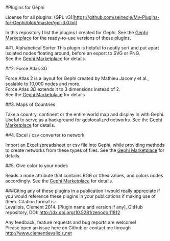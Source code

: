 #Plugins for Gephi  

License for all plugins: (GPL v3)[https://github.com/seinecle/My-Plugins-for-Gephi/blob/master/gpl-3.0.txt]

In this repository I list the plugins I created for Gephi. See the [Gephi Marketplace](https://marketplace.gephi.org/) for the ready-to-use versions of these plugins.

##1. Alphabetical Sorter
This plugin is helpful to neatly sort and put apart isolated nodes floating around, before an export to SVG or PNG.  
See the [Gephi Marketplace](https://marketplace.gephi.org/plugin/alphabetical-sorter/) for details.  


##2. Force Atlas 3D

Force Atlas 2 is a layout for Gephi created by Mathieu Jacomy et al., scalable to 10,000 nodes and more.  
Force Atlas *3D* extends it to 3 dimensions instead of 2.  
See the [Gephi Marketplace](https://marketplace.gephi.org/plugin/force-atlas-3d/) for details.  

##3. Maps of Countries

Take a country, continent or the entire world map and display in with Gephi. Useful to serve as a background for geolocalized networks.
See the [Gephi Marketplace](https://marketplace.gephi.org/plugin/maps-of-countries/) for details.  


##4. Excel / csv converter to network

Import an Excel spreadsheet or csv file into Gephi, while providing methods to create networks from these types of files.
See the [Gephi Marketplace](https://marketplace.gephi.org/plugin/excel-csv-converter-to-network/) for details.

##5. Give color to your nodes

Reads a node attribute that contains RGB or #hex values, and colors nodes accordingly.
See the [Gephi Marketplace](https://marketplace.gephi.org/plugin/give-color-to-nodes/) for details.

###Citing any of these plugins in a publication
I would really appreciate if you would reference these plugins in your publications if making use of them. Citation format is:  
Levallois, Clement 2014. [Plugin name and version if any], GitHub repository, DOI: http://dx.doi.org/10.5281/zenodo.11812  


Any feedback, feature requests and bug reports are welcome!  
Please open an issue here on Github or contact me through http://www.clementlevallois.net